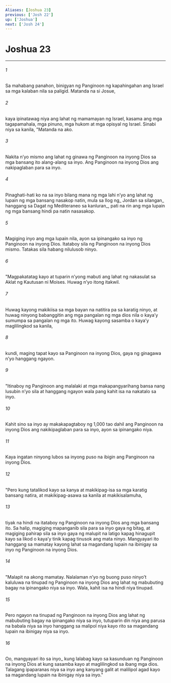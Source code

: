```yaml
---
Aliases: [Joshua 23]
previous: ['Josh 22']
up: ['Joshua']
next: ['Josh 24']
---
```

# Joshua 23

***






















###### 1 










Sa mahabang panahon, binigyan ng Panginoon ng kapahingahan ang Israel sa mga kalaban nila sa paligid. Matanda na si Josue, 





















###### 2 










kaya ipinatawag niya ang lahat ng mamamayan ng Israel, kasama ang mga tagapamahala, mga pinuno, mga hukom at mga opisyal ng Israel. Sinabi niya sa kanila, "Matanda na ako. 





















###### 3 










Nakita nʼyo mismo ang lahat ng ginawa ng Panginoon na inyong Dios sa mga bansang ito alang-alang sa inyo. Ang Panginoon na inyong Dios ang nakipaglaban para sa inyo. 





















###### 4 










Pinaghati-hati ko na sa inyo bilang mana ng mga lahi nʼyo ang lahat ng lupain ng mga bansang nasakop natin, mula sa Ilog ng_ Jordan sa silangan_ hanggang sa Dagat ng Mediteraneo sa kanluran_, pati na rin ang mga lupain ng mga bansang hindi pa natin nasasakop. 





















###### 5 










Magiging inyo ang mga lupain nila, ayon sa ipinangako sa inyo ng Panginoon na inyong Dios. Itataboy sila ng Panginoon na inyong Dios mismo. Tatakas sila habang nilulusob ninyo. 





















###### 6 










"Magpakatatag kayo at tuparin nʼyong mabuti ang lahat ng nakasulat sa Aklat ng Kautusan ni Moises. Huwag nʼyo itong itakwil. 





















###### 7 










Huwag kayong makikiisa sa mga bayan na natitira pa sa karatig ninyo, at huwag ninyong babanggitin ang mga pangalan ng mga dios nila o kayaʼy sumumpa sa pangalan ng mga ito. Huwag kayong sasamba o kayaʼy maglilingkod sa kanila, 





















###### 8 










kundi, maging tapat kayo sa Panginoon na inyong Dios, gaya ng ginagawa nʼyo hanggang ngayon. 





















###### 9 










"Itinaboy ng Panginoon ang malalaki at mga makapangyarihang bansa nang lusubin nʼyo sila at hanggang ngayon wala pang kahit isa na nakatalo sa inyo. 





















###### 10 










Kahit sino sa inyo ay makakapagtaboy ng 1,000 tao dahil ang Panginoon na inyong Dios ang nakikipaglaban para sa inyo, ayon sa ipinangako niya. 





















###### 11 










Kaya ingatan ninyong lubos sa inyong puso na ibigin ang Panginoon na inyong Dios. 





















###### 12 










"Pero kung tatalikod kayo sa kanya at makikipag-isa sa mga karatig bansang natira, at makikipag-asawa sa kanila at makikisalamuha, 





















###### 13 










tiyak na hindi na itataboy ng Panginoon na inyong Dios ang mga bansang ito. Sa halip, magiging mapanganib sila para sa inyo gaya ng bitag, at magiging pahirap sila sa inyo gaya ng malupit na latigo kapag hinagupit kayo sa likod o kayaʼy tinik kapag tinusok ang mata ninyo. Mangyayari ito hanggang sa mamatay kayong lahat sa magandang lupain na ibinigay sa inyo ng Panginoon na inyong Dios. 





















###### 14 










"Malapit na akong mamatay. Nalalaman nʼyo ng buong puso ninyoʼt kaluluwa na tinupad ng Panginoon na inyong Dios ang lahat ng mabubuting bagay na ipinangako niya sa inyo. Wala, kahit isa na hindi niya tinupad. 





















###### 15 










Pero ngayon na tinupad ng Panginoon na inyong Dios ang lahat ng mabubuting bagay na ipinangako niya sa inyo, tutuparin din niya ang parusa na babala niya sa inyo hanggang sa malipol niya kayo rito sa magandang lupain na ibinigay niya sa inyo. 





















###### 16 










Oo, mangyayari ito sa inyo_ kung lalabag kayo sa kasunduan ng Panginoon na inyong Dios at kung sasamba kayo at maglilingkod sa ibang mga dios. Talagang ipaparanas niya sa inyo ang kanyang galit at malilipol agad kayo sa magandang lupain na ibinigay niya sa inyo."
